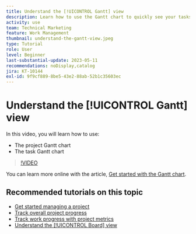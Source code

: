 ```yaml
---
title: Understand the [!UICONTROL Gantt] view
description: Learn how to use the Gantt chart to quickly see your tasks and projects from a high level with a surprising amount of detail.
activity: use
team: Technical Marketing
feature: Work Management
thumbnail: understand-the-gantt-view.jpeg
type: Tutorial
role: User
level: Beginner
last-substantial-update: 2023-05-11
recommendations: noDisplay,catalog
jira: KT-10144
exl-id: 9f9cf889-8be5-43e2-88ab-52b1c35603ec
---
```

# Understand the [!UICONTROL Gantt] view

In this video, you will learn how to use:

* The project Gantt chart
* The task Gantt chart

>[!VIDEO](https://video.tv.adobe.com/v/3419304/?quality=12&learn=on)

You can learn more online with the article, [Get started with the Gantt chart](https://experienceleague.adobe.com/docs/workfront/using/manage-work/the-gantt-chart/gantt-chart-overview/get-started-with-gantt.html?lang=en).

## Recommended tutorials on this topic

* [Get started managing a project](/help/manage-work/projects/getting-started-manage-a-project.md)
* [Track overall project progress](/help/manage-work/projects/track-overall-project-progress.md)
* [Track work progress with project metrics](/help/manage-work/projects/track-work-progress-with-project-metrics.md)
* [Understand the [!UICONTROL Board] view](/help/manage-work/projects/understand-the-board-view.md)
